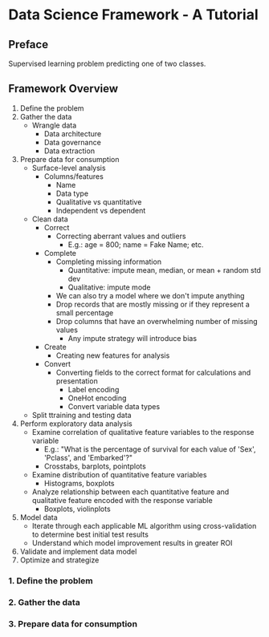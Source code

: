 # Data Science Framework - A Tutorial

## Preface
Supervised learning problem predicting one of two classes.

## Framework Overview
 1. Define the problem
 2. Gather the data
    - Wrangle data
        - Data architecture
        - Data governance
        - Data extraction
 3. Prepare data for consumption
    - Surface-level analysis
        - Columns/features
            - Name
            - Data type
            - Qualitative vs quantitative
            - Independent vs dependent
    - Clean data
        - Correct
            - Correcting aberrant values and outliers
                - E.g.: age = 800; name = Fake Name; etc.
        - Complete
            - Completing missing information
                - Quantitative: impute mean, median, or mean + random std dev
                - Qualitative: impute mode
            - We can also try a model where we don't impute anything
            - Drop records that are mostly missing or if they represent a small percentage
            - Drop columns that have an overwhelming number of missing values
                - Any impute strategy will introduce bias
        - Create
            - Creating new features for analysis
        - Convert
            - Converting fields to the correct format for calculations and presentation
                - Label encoding
                - OneHot encoding
                - Convert variable data types
    - Split ttraining and testing data
 4. Perform exploratory data analysis
    - Examine correlation of qualitative feature variables to the response variable
        - E.g.: "What is the percentage of survival for each value of 'Sex', 'Pclass', and 'Embarked'?"
        - Crosstabs, barplots, pointplots
    - Examine distribution of quantitative feature variables
        - Histograms, boxplots
    - Analyze relationship between each quantitative feature and qualitative feature encoded with the response variable
        - Boxplots, violinplots
 5. Model data
    - Iterate through each applicable ML algorithm using cross-validation to determine best initial test results
    - Understand which model improvement results in greater ROI
 6. Validate and implement data model
 7. Optimize and strategize

### 1. Define the problem

### 2. Gather the data

### 3. Prepare data for consumption
